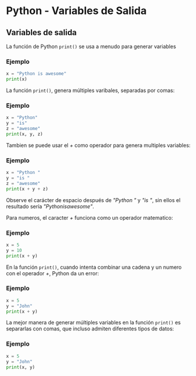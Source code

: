 # Python - Variables de Salida

## Variables de salida

La función de Python `print()` se usa a menudo para generar variables

### Ejemplo

```python
x = "Python is awesome"
print(x)
```
La función `print()`, genera múltiples varibales, separadas por comas:

### Ejemplo

```python
x = "Python"
y = "is"
z = "awesome"
print(x, y, z)
```
Tambien se puede usar el *+* como operador para genera multiples variables:

### Ejemplo

```python
x = "Python "
y = "is "
z = "awesome"
print(x + y + z)
```

Observe el carácter de espacio después de *"Python "* y *"is "*, sin ellos el resultado sería *"Pythonisawesome"*.


Para numeros, el caracter *+* funciona como un operador matematico:

### Ejemplo

```python
x = 5
y = 10
print(x + y)
```

En la función `print()`, cuando intenta combinar una cadena y un numero con el operador *+*, Python da un error:

### Ejemplo

```python
x = 5
y = "John"
print(x + y)
```

La mejor manera de generar múltiples variables en la función `print()` es separarlas con comas, que incluso admiten diferentes tipos de datos:

### Ejemplo

```python
x = 5
y = "John"
print(x, y)
```